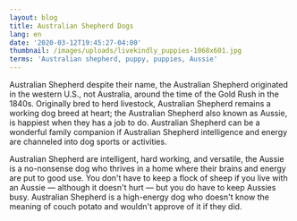 ```yaml
---
layout: blog
title: Australian Shepherd Dogs
lang: en
date: '2020-03-12T19:45:27-04:00'
thumbnail: /images/uploads/livekindly_puppies-1068x601.jpg
terms: 'Australian shepherd, puppy, puppies, Aussie'
---
```

Australian Shepherd despite their name, the Australian Shepherd originated in the western U.S., not Australia, around the time of the Gold Rush in the 1840s. Originally bred to herd livestock, Australian Shepherd remains a working dog breed at heart; the Australian Shepherd also known as Aussie, is happiest when they has a job to do. Australian Shepherd can be a wonderful family companion if Australian Shepherd intelligence and energy are channeled into dog sports or activities.

Australian Shepherd are intelligent, hard working, and versatile, the Aussie is a no-nonsense dog who thrives in a home where their brains and energy are put to good use. You don't have to keep a flock of sheep if you live with an Aussie — although it doesn't hurt — but you do have to keep Aussies busy. Australian Shepherd is a high-energy dog who doesn't know the meaning of couch potato and wouldn't approve of it if they did.
